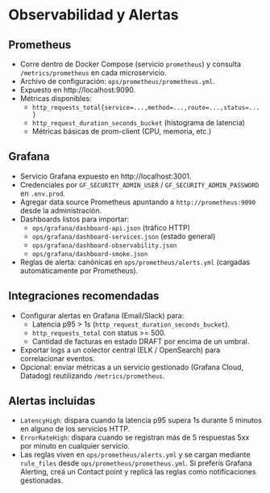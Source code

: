 # Observabilidad y Alertas

## Prometheus
- Corre dentro de Docker Compose (servicio `prometheus`) y consulta `/metrics/prometheus` en cada microservicio.
- Archivo de configuración: `ops/prometheus/prometheus.yml`.
- Expuesto en http://localhost:9090.
- Métricas disponibles:
  - `http_requests_total{service=...,method=...,route=...,status=...}`
  - `http_request_duration_seconds_bucket` (histograma de latencia)
  - Métricas básicas de prom-client (CPU, memoria, etc.)

## Grafana
- Servicio Grafana expuesto en http://localhost:3001.
- Credenciales por `GF_SECURITY_ADMIN_USER` / `GF_SECURITY_ADMIN_PASSWORD` en `.env.prod`.
- Agregar data source Prometheus apuntando a `http://prometheus:9090` desde la administración.
- Dashboards listos para importar:
  - `ops/grafana/dashboard-api.json` (tráfico HTTP)
  - `ops/grafana/dashboard-services.json` (estado general)
  - `ops/grafana/dashboard-observability.json`
  - `ops/grafana/dashboard-smoke.json`
- Reglas de alerta: canónicas en `ops/prometheus/alerts.yml` (cargadas automáticamente por Prometheus).

## Integraciones recomendadas
- Configurar alertas en Grafana (Email/Slack) para:
  - Latencia p95 > 1s (`http_request_duration_seconds_bucket`).
  - `http_requests_total` con status >= 500.
  - Cantidad de facturas en estado DRAFT por encima de un umbral.
- Exportar logs a un colector central (ELK / OpenSearch) para correlacionar eventos.
- Opcional: enviar métricas a un servicio gestionado (Grafana Cloud, Datadog) reutilizando `/metrics/prometheus`.

## Alertas incluidas
- `LatencyHigh`: dispara cuando la latencia p95 supera 1s durante 5 minutos en alguno de los servicios HTTP.
- `ErrorRateHigh`: dispara cuando se registran más de 5 respuestas 5xx por minuto en cualquier servicio.
- Las reglas viven en `ops/prometheus/alerts.yml` y se cargan mediante `rule_files` desde `ops/prometheus/prometheus.yml`. Si preferís Grafana Alerting, creá un Contact point y replicá las reglas como notificaciones gestionadas.

